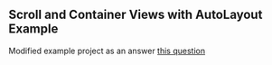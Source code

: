 ## Scroll and Container Views with AutoLayout Example

Modified example project as an answer [this question](http://stackoverflow.com/questions/26647389/ios-uiscrollview-w-autolayout-on-xcode-6/)